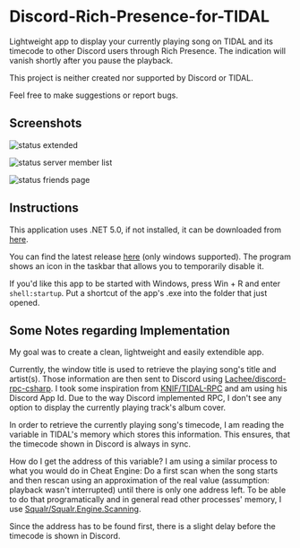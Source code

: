 # Discord-Rich-Presence-for-TIDAL

Lightweight app to display your currently playing song on TIDAL and its timecode to other Discord users through Rich Presence. The indication will vanish shortly after you pause the playback.

This project is neither created nor supported by Discord or TIDAL.

Feel free to make suggestions or report bugs.


## Screenshots
![status extended](https://user-images.githubusercontent.com/14842772/106336759-e2368000-628f-11eb-9c22-46472bb85e63.png)

![status server member list](https://user-images.githubusercontent.com/14842772/106336758-e19de980-628f-11eb-82c1-b29274d18d8e.png)

![status friends page](https://user-images.githubusercontent.com/14842772/106336757-e1055300-628f-11eb-8f2a-2a08577b9385.png)


## Instructions

This application uses .NET 5.0, if not installed, it can be downloaded from [here](https://dotnet.microsoft.com/download).

You can find the latest release [here](https://github.com/Kaufi-Jonas/Discord-Rich-Presence-for-TIDAL/releases) (only windows supported). The program shows an icon in the taskbar that allows you to temporarily disable it.

If you'd like this app to be started with Windows, press Win + R and enter `shell:startup`. Put a shortcut of the app's .exe into the folder that just opened.


## Some Notes regarding Implementation

My goal was to create a clean, lightweight and easily extendible app.

Currently, the window title is used to retrieve the playing song's title and artist(s). Those information are then sent to Discord using [Lachee/discord-rpc-csharp](https://github.com/Lachee/discord-rpc-csharp). I took some inspiration from [KNIF/TIDAL-RPC](https://github.com/KNIF/TIDAL-RPC) and am using his Discord App Id. Due to the way Discord implemented RPC, I don't see any option to display the currently playing track's album cover.

In order to retrieve the currently playing song's timecode, I am reading the variable in TIDAL's memory which stores this information. This ensures, that the timecode shown in Discord is always in sync.

How do I get the address of this variable? I am using a similar process to what you would do in Cheat Engine: Do a first scan when the song starts and then rescan using an approximation of the real value (assumption: playback wasn't interrupted) until there is only one address left. To be able to do that programatically and in general read other processes' memory, I use [Squalr/Squalr.Engine.Scanning](https://github.com/Squalr/Squalr).

Since the address has to be found first, there is a slight delay before the timecode is shown in Discord.
